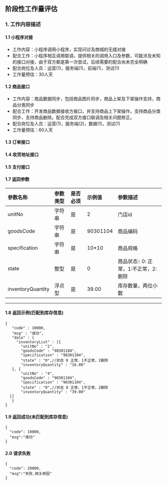 ## 阶段性工作量评估
### 1. 工作内容描述
#### 1.1 小程序对接
* 工作内容：小程序调用小程序，实现问诊及商城的无缝对接
* 配合工作：小程序相互调用联调，提供相关的调用入口及参数，可能涉及未知的接口对接，由于双方都是第一次尝试，后续需要的配合尚未完全明确
* 配合岗位及人员：运营(1)，服务端(1)，前端(1)，测试(1)
* 工作量预估：30人天
#### 1.2 商品接口
* 工作内容：商品数据同步，包括商品图片同步，商品上架及下架操作支持，商品分类同步
* 配合工作：开发商品数据接收方接口，并支持商品上下架操作，支持商品分类同步，支持商品删除。配合完成双方接口联调及相关问题修正。
* 配合岗位及人员：运营(1)，服务端(2)，数据(1)，测试(1)
* 工作量预估：60人天
#### 1.3 订单接口
#### 1.4 收货地址接口
#### 1.5 支付接口



#### 1.7 返回参数
| 参数名称 | 参数类型 | 是否必须 | 示例值 | 参数描述  |
| :---         |     :---      |     :--- | :--- | :--- |
| unitNo   | 字符串    | 是    | 2    | 门店id |
| goodsCode   | 字符串    | 是    |   90301104  | 商品编码 |
| specification   | 字符串    | 是    |   10*10  | 商品规格 |
| state   | 整型    | 是    |   0  | 商品状态:: 0: 正常，1:不正常，2:删除|
| inventoryQuantity   | 浮点型    | 是    |   39.00  | 库存数量，两位小数|
--------------------- 
#### 1.8 返回示例(匹配到库存信息)
 ``` 
{
    "code" : 10000,
    "msg" : "成功",
    "data" : {
      "inventoryList" : [{
        "unitNo" : "2",
        "goodsCode" : "90301104",
        "specification" : "90301104",
        "state" : "0",//状态 0 正常，1不正常，2删除
        "inventoryQuantity" : "16.00"
    }, {
        "unitNo" : "4",
        "goodsCode" : "90301104",
        "specification" : "90301104",
        "state" : "0",//状态 0 正常，1不正常，2删除
        "inventoryQuantity" : "39.00"
   }]
    }
}
```
#### 1.9 返回成功(未匹配到库存信息)
```
{
  "code": 10000,
  "msg":"成功"
}
```
#### 2.0 请求失败
```
{
  "code": 20000,
  "msg":"失败,相关原因"
}
```
